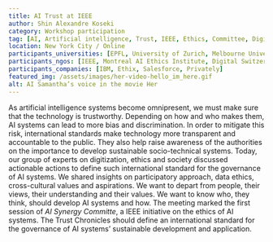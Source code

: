 ```yaml
---
title: AI Trust at IEEE
author: Shin Alexandre Koseki
category: Workshop participation
tag: [AI, Artificial intelligence, Trust, IEEE, Ethics, Committee, Digital Humanities, Data Studies, Data Science, Participatory Design, Policy-Making, Standards, Digitization, Cross-cultural values, Innovation]
location: New York City / Online
participants_universities: [EPFL, University of Zurich, Melbourne University, New York University, Georgia Institute of Technology, University of Arizona, University of Waikato, Tsinghua University]
participants_ngos: [IEEE, Montreal AI Ethics Institute, Digital Switzerland, Swiss Digital Initiative]
participants_companies: [IBM, Ethix, Salesforce, Privately]
featured_img: /assets/images/her-video-hello_im_here.gif
alt: AI Samantha’s voice in the movie Her
---
```

As artificial intelligence systems become omnipresent, we must make sure that the technology is trustworthy. Depending on how and who makes them, AI systems can lead to more bias and discrimination. In order to mitigate this risk, international standards make technology more transparent and accountable to the public. They also help raise awareness of the authorities on the importance to develop sustainable socio-technical systems. Today, our group of experts on digitization, ethics and society discussed actionable actions to define such international standard for the governance of AI systems. We shared insights on participatory approach, data ethics, cross-cultural values and aspirations. We want to depart from people, their views, their understanding and their values. We want to know who, they think, should develop AI systems and how. The meeting marked the first session of *AI Synergy Committe*, a IEEE initiative on the ethics of AI systems. The Trust Chronicles should define an international standard for the governance of AI systems’ sustainable development and application.